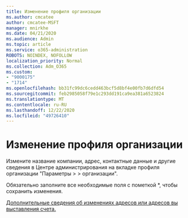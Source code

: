 ```yaml
---
title: Изменение профиля организации
ms.author: cmcatee
author: cmcatee-MSFT
manager: mnirkhe
ms.date: 04/21/2020
ms.audience: Admin
ms.topic: article
ms.service: o365-administration
ROBOTS: NOINDEX, NOFOLLOW
localization_priority: Normal
ms.collection: Adm_O365
ms.custom:
- "9000175"
- "1714"
ms.openlocfilehash: bb31fc99dc6cedd463bcf5d8bf4e00fb7d6dfd54
ms.sourcegitcommit: feb2985058f79e1c293dd191ca9ea381a6523824
ms.translationtype: MT
ms.contentlocale: ru-RU
ms.lasthandoff: 12/22/2020
ms.locfileid: "49726410"
---
```

# <a name="change-organization-profile"></a>Изменение профиля организации

Измените название компании, адрес, контактные данные и другие сведения в Центре администрирования на вкладке профиля организации "Параметры  >    >  [](https://admin.microsoft.com/AdminPortal/Home#/Settings/OrganizationProfile/:/Settings/L1/OrganizationInformation) организации".

Обязательно заполните все необходимые поля с пометкой *, чтобы сохранить изменения.

[Дополнительные сведения об изменениях адресов или адресов вы выставления счета.](https://docs.microsoft.com/microsoft-365/admin/manage/change-address-contact-and-more)
